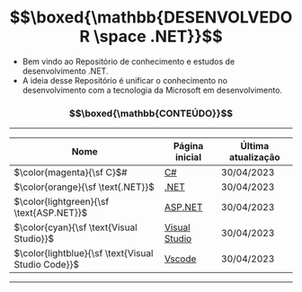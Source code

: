 # $$\boxed{\mathbb{DESENVOLVEDOR \space .NET}}$$

* Bem vindo ao Repositório de conhecimento e estudos de desenvolvimento .NET.
* A ideia desse Repositório é unificar o conhecimento no desenvolvimento com a tecnologia da Microsoft em desenvolvimento.

### $$\boxed{\mathbb{CONTEÚDO}}$$

---

|Nome|Página inicial|Última atualização
|---|---|---|
|$\color{magenta}{\sf C}$&#x0023;|[C#](/C%23/README.md)|30/04/2023
|$\color{orange}{\sf \text{.NET}}$|[.NET](/Dotnet/README.md)|30/04/2023
|$\color{lightgreen}{\sf \text{ASP.NET}}$|[ASP.NET](/ASP.NET/README.md)|30/04/2023
|$\color{cyan}{\sf \text{Visual Studio}}$|[Visual Studio](/Visual_Studio/README.md)|30/04/2023
|$\color{lightblue}{\sf \text{Visual Studio Code}}$|[Vscode](/VSCode/README.md)|30/04/2023

---
